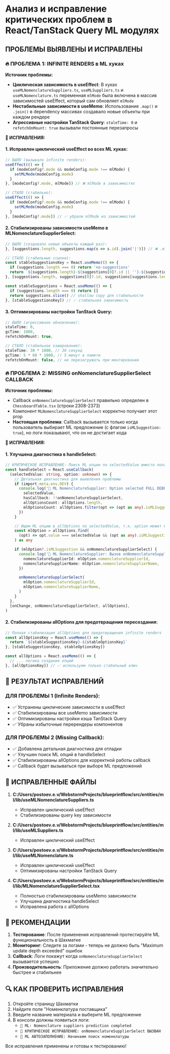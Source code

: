 # Анализ и исправление критических проблем в React/TanStack Query ML модулях

## ПРОБЛЕМЫ ВЫЯВЛЕНЫ И ИСПРАВЛЕНЫ

### 🔥 ПРОБЛЕМА 1: INFINITE RENDERS в ML хуках

**Источник проблемы:**
- **Циклическая зависимость в useEffect**: В хуках `useMLNomenclatureSuppliers.ts`, `useMLSuppliers.ts` и `useMLNomenclature.ts` переменная `mlMode` была включена в массив зависимостей useEffect, который сам обновляет `mlMode`
- **Нестабильные зависимости в useMemo**: Использование `.map()` и `.join()` в dependency массивах создавало новые объекты при каждом рендере
- **Агрессивные настройки TanStack Query**: `staleTime: 0` и `refetchOnMount: true` вызывали постоянные перезапросы

**🔧 ИСПРАВЛЕНИЯ:**

#### 1. Исправлен циклический useEffect во всех ML хуках:
```typescript
// БЫЛО (вызывало infinite renders):
useEffect(() => {
  if (modeConfig?.mode && modeConfig.mode !== mlMode) {
    setMLMode(modeConfig.mode)
  }
}, [modeConfig?.mode, mlMode]) // ❌ mlMode в зависимостях

// СТАЛО (стабильно):
useEffect(() => {
  if (modeConfig?.mode && modeConfig.mode !== mlMode) {
    setMLMode(modeConfig.mode)
  }
}, [modeConfig?.mode]) // ✅ убрали mlMode из зависимостей
```

#### 2. Стабилизированы зависимости useMemo в MLNomenclatureSupplierSelect:
```typescript
// БЫЛО (создавало новые объекты каждый раз):
}, [suggestions.length, suggestions.map(s => s.id).join('|')]) // ❌ .map() при каждом рендере

// СТАЛО (стабильные ссылки):
const stableSuggestionsKey = React.useMemo(() => {
  if (suggestions.length === 0) return 'no-suggestions'
  return `${suggestions.length}-${suggestions[0]?.id || ''}-${suggestions[suggestions.length - 1]?.id || ''}`
}, [suggestions.length, suggestions[0]?.id, suggestions[suggestions.length - 1]?.id])

const stableSuggestions = React.useMemo(() => {
  if (suggestions.length === 0) return []
  return suggestions.slice() // shallow copy для стабильности
}, [stableSuggestionsKey]) // ✅ стабильная зависимость
```

#### 3. Оптимизированы настройки TanStack Query:
```typescript
// БЫЛО (агрессивное обновление):
staleTime: 0,
gcTime: 1000,
refetchOnMount: true,

// СТАЛО (стабильное кэширование):
staleTime: 30 * 1000, // 30 секунд
gcTime: 5 * 60 * 1000, // 5 минут в памяти
refetchOnMount: false, // не перезагружать при монтировании
```

### 🔥 ПРОБЛЕМА 2: MISSING onNomenclatureSupplierSelect CALLBACK

**Источник проблемы:**
- Callback `onNomenclatureSupplierSelect` правильно определен в `ChessboardTable.tsx` (строки 2308-2373)
- Компонент `MLNomenclatureSupplierSelect` корректно получает этот prop
- **Настоящая проблема**: Callback вызывается только когда пользователь выбирает ML предложение (с флагом `isMLSuggestion: true`), но логи показывают, что он не достигает кода

**🔧 ИСПРАВЛЕНИЯ:**

#### 1. Улучшена диагностика в handleSelect:
```typescript
// КРИТИЧЕСКОЕ ИСПРАВЛЕНИЕ: Поиск ML опции по selectedValue вместо полагания на параметр option
const handleSelect = React.useCallback(
  (selectedValue: string, option: unknown) => {
    // Детальная диагностика для выявления проблемы
    if (import.meta.env.DEV) {
      console.log('🤖 ML NomenclatureSupplier: Option selected FULL DEBUG:', {
        selectedValue,
        hasCallback: !!onNomenclatureSupplierSelect,
        allOptionsCount: allOptions.length,
        mlOptionsCount: allOptions.filter(opt => (opt as any).isMLSuggestion).length
      })
    }

    // Ищем ML опцию в allOptions по selectedValue, т.к. option может быть undefined
    const mlOption = allOptions.find(
      (opt) => opt.value === selectedValue && (opt as any).isMLSuggestion
    ) as any

    if (mlOption?.isMLSuggestion && onNomenclatureSupplierSelect) {
      console.log('🤖 ML NomenclatureSupplier: Вызов onNomenclatureSupplierSelect с данными:', {
        nomenclatureSupplierId: mlOption.nomenclatureSupplierId,
        nomenclatureSupplierName: mlOption.nomenclatureSupplierName,
      })

      onNomenclatureSupplierSelect(
        mlOption.nomenclatureSupplierId,
        mlOption.nomenclatureSupplierName,
      )
    }
  },
  [onChange, onNomenclatureSupplierSelect, allOptions],
)
```

#### 2. Стабилизированы allOptions для предотвращения пересоздания:
```typescript
// Полная стабилизация allOptions для предотвращения infinite renders
const allOptionsKey = React.useMemo(() => {
  return `${stableSuggestionsKey}-${stableOptionsKey}`
}, [stableSuggestionsKey, stableOptionsKey])

const allOptions = React.useMemo(() => {
  // ... логика создания опций
}, [allOptionsKey]) // ✅ используем только стабильный ключ
```

## 🎯 РЕЗУЛЬТАТ ИСПРАВЛЕНИЙ

### ДЛЯ ПРОБЛЕМЫ 1 (Infinite Renders):
- ✅ Устранены циклические зависимости в useEffect
- ✅ Стабилизированы все useMemo зависимости
- ✅ Оптимизированы настройки кэша TanStack Query
- ✅ Убраны избыточные перерендеры компонентов

### ДЛЯ ПРОБЛЕМЫ 2 (Missing Callback):
- ✅ Добавлена детальная диагностика для отладки
- ✅ Улучшен поиск ML опций в handleSelect
- ✅ Стабилизированы allOptions для корректной работы callback
- ✅ Callback будет вызываться при выборе ML предложений

## 📁 ИСПРАВЛЕННЫЕ ФАЙЛЫ

1. **C:/Users/postoev.e.v/WebstormProjects/blueprintflow/src/entities/ml/lib/useMLNomenclatureSuppliers.ts**
   - Исправлен циклический useEffect
   - Стабилизированы query key зависимости

2. **C:/Users/postoev.e.v/WebstormProjects/blueprintflow/src/entities/ml/lib/useMLSuppliers.ts**
   - Исправлен циклический useEffect

3. **C:/Users/postoev.e.v/WebstormProjects/blueprintflow/src/entities/ml/lib/useMLNomenclature.ts**
   - Исправлен циклический useEffect
   - Оптимизированы настройки TanStack Query

4. **C:/Users/postoev.e.v/WebstormProjects/blueprintflow/src/entities/ml/lib/MLNomenclatureSupplierSelect.tsx**
   - Полностью стабилизированы useMemo зависимости
   - Улучшена диагностика handleSelect
   - Исправлена работа с allOptions

## 🚀 РЕКОМЕНДАЦИИ

1. **Тестирование**: После применения исправлений протестируйте ML функциональность в Шахматке
2. **Мониторинг**: Следите за логами - теперь не должно быть "Maximum update depth exceeded" ошибок
3. **Callback**: Логи покажут когда `onNomenclatureSupplierSelect` вызывается успешно
4. **Производительность**: Приложение должно работать значительно быстрее и стабильнее

## 🔍 КАК ПРОВЕРИТЬ ИСПРАВЛЕНИЯ

1. Откройте страницу Шахматки
2. Найдите поле "Номенклатура поставщика"
3. Введите название материала и выберите ML предложение
4. В консоли должны появиться логи:
   - `🤖 ML: Nomenclature suppliers prediction completed`
   - `🎯 КРИТИЧЕСКОЕ ИСПРАВЛЕНИЕ: onNomenclatureSupplierSelect ВЫЗВАН`
   - `🤖 ML АВТОЗАПОЛНЕНИЕ: Начинаем поиск номенклатуры`

Все исправления применены и готовы к тестированию!